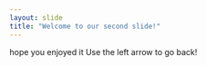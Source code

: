 ```yaml
---
layout: slide
title: "Welcome to our second slide!"
---
```

hope you enjoyed it 
Use the left arrow to go back!
